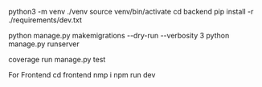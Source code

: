 python3 -m venv ./venv
source venv/bin/activate
cd backend
pip install -r ./requirements/dev.txt

python manage.py makemigrations --dry-run --verbosity 3
python manage.py runserver

coverage run manage.py test

For Frontend
cd frontend
nmp i
npm run dev
